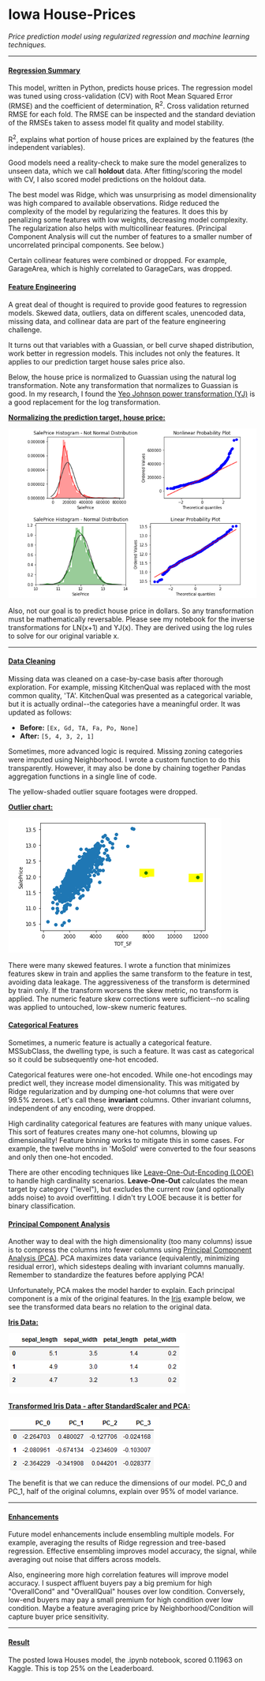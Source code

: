 # Iowa House-Prices
*Price prediction model using regularized regression and machine learning techniques.*
***
#### <ins>Regression Summary</ins>

This model, written in Python, predicts house prices.  The regression model was tuned using cross-validation (CV) with Root Mean Squared Error (RMSE) and the coefficient of determination, R<sup>2</sup>.  Cross validation returned RMSE for each fold.  The RMSE can be inspected and the standard deviation of the RMSEs taken to assess model fit quality and model stability.

R<sup>2</sup>, explains what portion of house prices are explained by the features (the independent variables).

Good models need a reality-check to make sure the model generalizes to unseen data, which we call **holdout** data.  After fitting/scoring the model with CV, I also scored model predictions on the holdout data.

The best model was Ridge, which was unsurprising as model dimensionality was high compared to available observations.  Ridge reduced the complexity of the model by regularizing the features.  It does this by penalizing some features with low weights, decreasing model complexity.  The regularization also helps with multicollinear features. (Principal Component Analysis will cut the number of features to a smaller number of uncorrelated principal components.  See below.)

Certain collinear features were combined or dropped.  For example, GarageArea, which is highly correlated to GarageCars, was dropped.

#### <ins>Feature Engineering</ins>

A great deal of thought is required to provide good features to regression models.  Skewed data, outliers, data on different scales, unencoded data, missing data, and collinear data are part of the feature engineering challenge.

It turns out that variables with a Guassian, or bell curve shaped distribution, work better in regression models.  This includes not only the features.  It applies to our prediction target house sales price also.

Below, the house price is normalized to Guassian using the natural log transformation.  Note any transformation that normalizes to Guassian is good.  In my research, I found the [Yeo Johnson power transformation (YJ)](https://docs.scipy.org/doc/scipy/reference/generated/scipy.stats.yeojohnson.html) is a good replacement for the log transformation.

<ins>**Normalizing the prediction target, house price:**</ins>

![Alt text](images/Target_engineering_price.PNG)

Also, not our goal is to predict house price in dollars.  So any transformation must be mathematically reversable.  Please see my notebook for the inverse transformations for LN(x+1) and YJ(x).  They are derived using the log rules to solve for our original variable x.
***
#### <ins>Data Cleaning</ins>
Missing data was cleaned on a case-by-case basis after thorough exploration.  For example, missing KitchenQual was replaced with the most common quality, 'TA'.  KitchenQual was presented as a categorical variable, but it is actually ordinal--the categories have a meaningful order.  It was updated as follows:

* **Before:** `[Ex, Gd, TA, Fa, Po, None]`
* **After:**  `[5, 4, 3, 2, 1]`

Sometimes, more advanced logic is required.  Missing zoning categories were imputed using Neighborhood.  I wrote a custom function to do this transparently.  However, it may also be done by chaining together Pandas aggregation functions in a single line of code.

The yellow-shaded outlier square footages were dropped.

<ins>**Outlier chart:**</ins>

![Alt text](images/outliers-TOT_SF.PNG)

There were many skewed features.  I wrote a function that minimizes features skew in train and applies the same transform to the feature in test, avoiding data leakage.  The aggressiveness of the transform is determined by train only.  If the transform worsens the skew metric, no transform is applied.  The numeric feature skew corrections were sufficient--no scaling was applied to untouched, low-skew numeric features.

#### <ins>Categorical Features</ins>
Sometimes, a numeric feature is actually a categorical feature.  MSSubClass, the dwelling type, is such a feature.  It was cast as categorical so it could be subsequently one-hot encoded.

Categorical features were one-hot encoded.  While one-hot encodings may predict well, they increase model dimensionality.  This was mitigated by Ridge regularization and by dumping one-hot columns that were over 99.5% zeroes.  Let's call these **invariant** columns.
Other invariant columns, independent of any encoding, were dropped.

High cardinality categorical features are features with many unique values.  This sort of features creates many one-hot columns, blowing up dimensionality!  Feature binning works to mitigate this in some cases.  For example, the twelve months in 'MoSold' were converted to the four seasons and only then one-hot encoded.  

There are other encoding techniques like [Leave-One-Out-Encoding (LOOE)](http://contrib.scikit-learn.org/categorical-encoding/leaveoneout.html) to handle high cardinality scenarios.  **Leave-One-Out** calculates the mean target by category ("level"), but excludes the current row (and optionally adds noise) to avoid overfitting.  I didn't try LOOE because it is better for binary classification.

#### <ins>Principal Component Analysis</ins>
Another way to deal with the high dimensionality (too many columns) issue is to compress the columns into fewer columns using [Principal Component Analysis (PCA)](https://scikit-learn.org/stable/modules/generated/sklearn.decomposition.PCA.html).  PCA maximizes data variance (equivalently, minimizing residual error), which sidesteps dealing with invariant columns manually.  Remember to standardize the features before applying PCA!

Unfortunately, PCA makes the model harder to explain.  Each principal component is a mix of the original features.  In the [Iris](https://archive.ics.uci.edu/ml/datasets/iris) example below, we see the transformed data bears no relation to the original data.

<ins>**Iris Data:**</ins>

![Alt text](images/iris-head3.PNG)

<ins>**Transformed Iris Data - after StandardScaler and PCA:**</ins>

![Alt text](images/PCA-head3.PNG)

The benefit is that we can reduce the dimensions of our model.  PC_0 and PC_1, half of the original columns, explain over 95% of model variance.
***
#### <ins>Enhancements</ins>
Future model enhancements include ensembling multiple models.  For example, averaging the results of Ridge regression and tree-based regression.  Effective ensembling improves model accuracy, the signal, while averaging out noise that differs across models.

Also, engineering more high correlation features will improve model accuracy.  I suspect affluent buyers pay a big premium for high "OverallCond" and "OverallQual" houses over low condition.  Conversely, low-end buyers may pay a small premium for high condition over low condition.  Maybe a feature averaging price by Neighborhood/Condition will capture buyer price sensitivity.
***
#### <ins>Result</ins>
The posted Iowa Houses model, the .ipynb notebook, scored 0.11963 on Kaggle.  This is top 25% on the Leaderboard.
